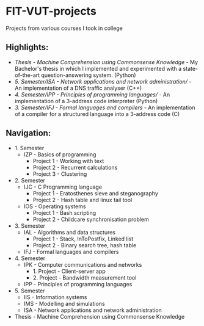 # FIT-VUT-projects
Projects from various courses I took in college

## Highlights:
- *Thesis - Machine Comprehension using Commonsense Knowledge* - My Bachelor's thesis in which I implemented and experimented with a state-of-the-art question-answering system. (Python)
- *5\. Semester/ISA - Network applications and network administration/* - An implementation of a DNS traffic analyser (C++)
- *4\. Semester/IPP - Principles of programming languages/* - An implementation of a 3-address code interpreter (Python)
- *3\. Semester/IFJ - Formal languages and compilers* - An implementation of a compiler for a structured language into a 3-address code (C)

## Navigation:
- 1\. Semester
  - IZP - Basics of programming
    - Project 1 - Working with text
    - Project 2 - Recurrent calculations
    - Project 3 - Clustering
- 2\. Semester
  - IJC - C Programming language
    - Project 1 - Eratosthenes sieve and steganography
    - Project 2 - Hash table and linux tail tool
  - IOS - Operating systems
    - Project 1 - Bash scripting
    - Project 2 - Childcare synchronisation problem
- 3\. Semester
  - IAL - Algorithms and data structures
    - Project 1 - Stack, InToPostfix, Linked list
    - Project 2 - Binary search tree, hash table
  - IFJ - Formal languages and compilers
- 4\. Semester
  - IPK - Computer communications and networks
    - 1\. Project - Client-server app
    - 2\. Project - Bandwidth measurement tool
  - IPP - Principles of programming languages
- 5\. Semester
  - IIS - Information systems
  - IMS - Modelling and simulations
  - ISA - Network applications and network administration
- Thesis - Machine Comprehension using Commonsense Knowledge
